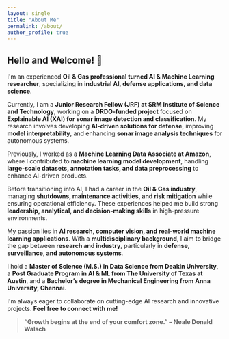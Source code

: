 ```yaml
---
layout: single
title: "About Me"
permalink: /about/
author_profile: true
---
```


## Hello and Welcome! 👋  

I'm an experienced **Oil & Gas professional turned AI & Machine Learning researcher**, specializing in **industrial AI, defense applications, and data science**.  

Currently, I am a **Junior Research Fellow (JRF) at SRM Institute of Science and Technology**, working on a **DRDO-funded project** focused on **Explainable AI (XAI) for sonar image detection and classification**. My research involves developing **AI-driven solutions for defense**, improving **model interpretability**, and enhancing **sonar image analysis techniques** for autonomous systems.  

Previously, I worked as a **Machine Learning Data Associate at Amazon**, where I contributed to **machine learning model development**, handling **large-scale datasets, annotation tasks, and data preprocessing** to enhance AI-driven products.  

Before transitioning into AI, I had a career in the **Oil & Gas industry**, managing **shutdowns, maintenance activities, and risk mitigation** while ensuring operational efficiency. These experiences helped me build strong **leadership, analytical, and decision-making skills** in high-pressure environments.  

My passion lies in **AI research, computer vision, and real-world machine learning applications**. With a **multidisciplinary background**, I aim to bridge the gap between **research and industry**, particularly in **defense, surveillance, and autonomous systems**.  

I hold a **Master of Science (M.S.) in Data Science from Deakin University**, a **Post Graduate Program in AI & ML from The University of Texas at Austin**, and a **Bachelor’s degree in Mechanical Engineering from Anna University, Chennai**.  

I'm always eager to collaborate on cutting-edge AI research and innovative projects. **Feel free to connect with me!**  

> **“Growth begins at the end of your comfort zone.” – Neale Donald Walsch**  
